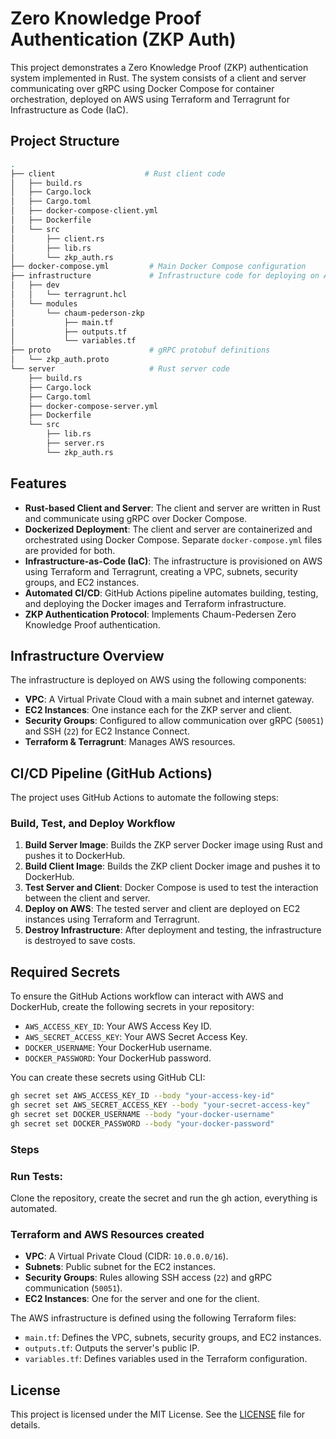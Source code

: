 # Zero Knowledge Proof Authentication (ZKP Auth)

This project demonstrates a Zero Knowledge Proof (ZKP) authentication system implemented in Rust. The system consists of a client and server communicating over gRPC using Docker Compose for container orchestration, deployed on AWS using Terraform and Terragrunt for Infrastructure as Code (IaC).

## Project Structure

```bash
.
├── client                    # Rust client code
│   ├── build.rs
│   ├── Cargo.lock
│   ├── Cargo.toml
│   ├── docker-compose-client.yml
│   ├── Dockerfile
│   └── src
│       ├── client.rs
│       ├── lib.rs
│       └── zkp_auth.rs
├── docker-compose.yml         # Main Docker Compose configuration
├── infrastructure             # Infrastructure code for deploying on AWS
│   ├── dev
│   │   └── terragrunt.hcl
│   └── modules
│       └── chaum-pederson-zkp
│           ├── main.tf
│           ├── outputs.tf
│           └── variables.tf
├── proto                      # gRPC protobuf definitions
│   └── zkp_auth.proto
└── server                     # Rust server code
    ├── build.rs
    ├── Cargo.lock
    ├── Cargo.toml
    ├── docker-compose-server.yml
    ├── Dockerfile
    └── src
        ├── lib.rs
        ├── server.rs
        └── zkp_auth.rs
```

## Features

- **Rust-based Client and Server**: The client and server are written in Rust and communicate using gRPC over Docker Compose.
- **Dockerized Deployment**: The client and server are containerized and orchestrated using Docker Compose. Separate `docker-compose.yml` files are provided for both.
- **Infrastructure-as-Code (IaC)**: The infrastructure is provisioned on AWS using Terraform and Terragrunt, creating a VPC, subnets, security groups, and EC2 instances.
- **Automated CI/CD**: GitHub Actions pipeline automates building, testing, and deploying the Docker images and Terraform infrastructure.
- **ZKP Authentication Protocol**: Implements Chaum-Pedersen Zero Knowledge Proof authentication.

## Infrastructure Overview

The infrastructure is deployed on AWS using the following components:

- **VPC**: A Virtual Private Cloud with a main subnet and internet gateway.
- **EC2 Instances**: One instance each for the ZKP server and client.
- **Security Groups**: Configured to allow communication over gRPC (`50051`) and SSH (`22`) for EC2 Instance Connect.
- **Terraform & Terragrunt**: Manages AWS resources.

## CI/CD Pipeline (GitHub Actions)

The project uses GitHub Actions to automate the following steps:

### Build, Test, and Deploy Workflow

1. **Build Server Image**: Builds the ZKP server Docker image using Rust and pushes it to DockerHub.
2. **Build Client Image**: Builds the ZKP client Docker image and pushes it to DockerHub.
3. **Test Server and Client**: Docker Compose is used to test the interaction between the client and server.
4. **Deploy on AWS**: The tested server and client are deployed on EC2 instances using Terraform and Terragrunt.
5. **Destroy Infrastructure**: After deployment and testing, the infrastructure is destroyed to save costs.

## Required Secrets

To ensure the GitHub Actions workflow can interact with AWS and DockerHub, create the following secrets in your repository:

- `AWS_ACCESS_KEY_ID`: Your AWS Access Key ID.
- `AWS_SECRET_ACCESS_KEY`: Your AWS Secret Access Key.
- `DOCKER_USERNAME`: Your DockerHub username.
- `DOCKER_PASSWORD`: Your DockerHub password.

You can create these secrets using GitHub CLI:

```bash
gh secret set AWS_ACCESS_KEY_ID --body "your-access-key-id"
gh secret set AWS_SECRET_ACCESS_KEY --body "your-secret-access-key"
gh secret set DOCKER_USERNAME --body "your-docker-username"
gh secret set DOCKER_PASSWORD --body "your-docker-password"
```

### Steps

### Run Tests:

Clone the repository, create the secret and run the gh action, everything is automated.

### Terraform and AWS Resources created

- **VPC**: A Virtual Private Cloud (CIDR: `10.0.0.0/16`).
- **Subnets**: Public subnet for the EC2 instances.
- **Security Groups**: Rules allowing SSH access (`22`) and gRPC communication (`50051`).
- **EC2 Instances**: One for the server and one for the client.

The AWS infrastructure is defined using the following Terraform files:

- `main.tf`: Defines the VPC, subnets, security groups, and EC2 instances.
- `outputs.tf`: Outputs the server's public IP.
- `variables.tf`: Defines variables used in the Terraform configuration.

## License

This project is licensed under the MIT License. See the [LICENSE](LICENSE) file for details.


